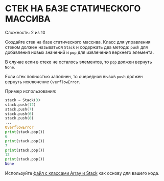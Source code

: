 # СТЕК НА БАЗЕ СТАТИЧЕСКОГО МАССИВА

Сложность: 2 из 10

Создайте стек на базе статического массива. Класс для управления стеком должен называться `Stack` и содержать два метода: `push` для добавления новых значений и `pop` для извлечения верхнего элемента.

В случае если в стеке не осталось элементов, то `pop` должен вернуть `None`.

Если стек полностью заполнен, то очередной вызов `push` должен вернуть исключение `OverflowError`.

Пример использования:

```python
stack = Stack(3)
stack.push(12)
stack.push(7)
stack.push(6)
stack.push(8)
...
OverflowError
print(stack.pop())
6
print(stack.pop())
7
print(stack.pop())
12
print(stack.pop())
None
```

Используйте [файл с классами Array и Stack](initial.py) как основу для вашего кода.